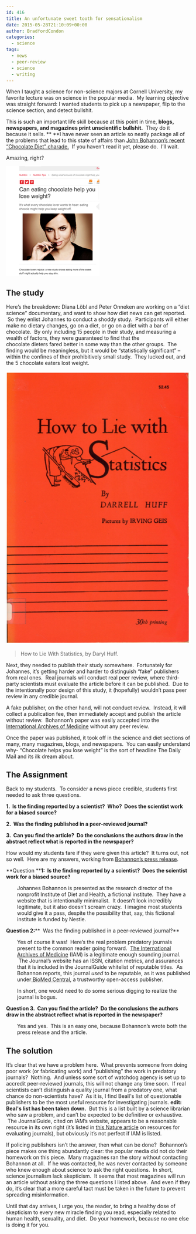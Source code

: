 ```yaml
---
id: 416
title: An unfortunate sweet tooth for sensationalism
date: 2015-05-28T21:10:09+00:00
author: BradfordCondon
categories:
  - science
tags:
  - news
  - peer-review
  - science
  - writing
---
```

When I taught a science for non-science majors at Cornell University, my favorite lecture was on science in the popular media.  My learning objective was straight forward: I wanted students to pick up a newspaper, flip to the science section, and detect bullshit.

This is such an important life skill because at this point in time, **blogs, newspapers, and magazines print unscientific bullshit.**  They do it because it sells. ** **I have never seen an article so neatly package all of the problems that lead to this state of affairs than [John Bohannon&#8217;s recent &#8220;Chocolate Diet&#8221; charade.](http://io9.com/i-fooled-millions-into-thinking-chocolate-helps-weight-1707251800)  If you haven&#8217;t read it yet, please do.  I&#8217;ll wait.

Amazing, right?

![image](/wp-content/uploads/2015/05/screen-shot-2015-05-28-at-3-59-55-pm-255x300.png)

## **The study**

Here&#8217;s the breakdown: Diana Löbl and Peter Onneken are working on a &#8220;diet science&#8221; documentary, and want to show how diet news can get reported.  So they enlist Johannes to conduct a shoddy study.  Participants will either make no dietary changes, go on a diet, or go on a diet with a bar of chocolate.  By only including 15 people in their study, and measuring a wealth of factors, they were guaranteed to find that the chocolate dieters fared better in some way than the other groups.  The finding would be meaningless, but it would be &#8220;statistically significant&#8221; &#8211; within the confines of their prohibitively small study.  They lucked out, and the 5 chocolate eaters lost weight.



![image](/wp-content/uploads/2015/05/untitled.png)

>How to Lie With Statistics, by Daryl Huff.

Next, they needed to publish their study somewhere.  Fortunately for Johannes, it&#8217;s getting harder and harder to distinguish &#8220;fake&#8221; publishers from real ones.  Real journals will conduct real peer review, where third-party scientists must evaluate the article before it can be published.  Due to the intentionally poor design of this study, it (hopefully) wouldn&#8217;t pass peer review in any credible journal.

A fake publisher, on the other hand, will not conduct review.  Instead, it will collect a publication fee, then immediately accept and publish the article without review.  Bohannon&#8217;s paper was easily accepted into the [International Archives of Medicine](http://www.intarchmed.com/) without any peer review.

Once the paper was published, it took off in the science and diet sections of many, many magazines, blogs, and newspapers.  You can easily understand why- &#8220;Chocolate helps you lose weight&#8221; is the sort of headline The Daily Mail and its ilk dream about.

## **The Assignment**

Back to my students.  To consider a news piece credible, students first needed to ask three questions.

**1.  Is the finding reported by a scientist?  Who?  Does the scientist work for a biased source?**

**2.  Was the finding published in a peer-reviewed journal?**

**3.  Can you find the article?  Do the conclusions the authors draw in the abstract reflect what is reported in the newspaper?**

How would my students fare if they were given this article?  It turns out, not so well.  Here are my answers, working from [Bohannon&#8217;s press release](http://instituteofdiet.com/2015/03/29/international-press-release-slim-by-chocolate/).

**Question ****1:  Is the finding reported by a scientist?  Does the scientist work for a biased source?**

<p style="padding-left: 30px;">
  Johannes Bohannon is presented as the research director of the nonprofit Institute of Diet and Health, a fictional institute.  They have a website that is intentionally minimalist.  It doesn&#8217;t look incredibly legitimate, but it also doesn&#8217;t scream crazy.  I imagine most students would give it a pass, despite the possibility that, say, this fictional institute is funded by Nestle.
</p>

**Question 2:****  Was the finding published in a peer-reviewed journal?**

<p style="padding-left: 30px;">
  Yes of course it was!  Here&#8217;s the real problem predatory journals present to the common reader going forward.  <a href="http://www.intarchmed.com/">The International Archives of Medicine</a> (IAM) is a legitimate enough sounding journal.  The Journal&#8217;s website has an ISSN, citation metrics, and assurances that it is included in the JournalGuide whitelist of reputable titles.  As Bohannon reports, this journal <em>used </em>to be reputable, as it was published under<a href="http://www.biomedcentral.com/"> BioMed Central</a>, a trustworthy open-access publisher.
</p>

<p style="padding-left: 30px;">
  In short, one would need to do some serious digging to realize the journal is bogus.
</p>

**Question 3.  Can you find the article?  Do the conclusions the authors draw in the abstract reflect what is reported in the newspaper?**

<p style="padding-left: 30px;">
  Yes and yes.  This is an easy one, because Bohannon&#8217;s wrote both the press release and the article.
</p>

## **The solution**

It&#8217;s clear that we have a problem here.  What prevents someone from doing poor work (or fabricating work) and &#8220;publishing&#8221; the work in predatory journals?  Nothing.  And unless some sort of watchdog agency is set up to accredit peer-reviewed journals, this will not change any time soon.  If real scientists can&#8217;t distinguish a quality journal from a predatory one, what chance do non-scientists have?  As it is, I find Beall's list of questionable publishers to be the most useful resource for investigating journals.  **edit:  Beal's list has been taken down.**   But this is a list built by a science librarian who saw a problem, and can&#8217;t be expected to be definitive or exhaustive.  The JournalGuide, cited on IAM&#8217;s website, appears to be a reasonable resource in its own right (it&#8217;s listed in [this Nature article](http://www.nature.com/news/rate-that-journal-1.17225) on resources for evaluating journals), but obviously it&#8217;s not perfect if IAM is listed.

If policing publishers isn&#8217;t the answer, then what can be done?  Bohannon&#8217;s piece makes one thing abundantly clear: the popular media did not do their homework on this piece.  Many magazines ran the story without contacting Bohannon at all.  If he was contacted, he was never contacted by someone who knew enough about science to ask the right questions.  In short, science journalism lack skepticism.  It seems that most magazines will run an article without asking the three questions I listed above.  And even if they do, it&#8217;s clear that a more careful tact must be taken in the future to prevent spreading misinformation.

Until that day arrives, I urge you, the reader, to bring a healthy dose of skepticism to every new miracle finding you read, especially related to human health, sexuality, and diet.  Do your homework, because no one else is doing it for you.